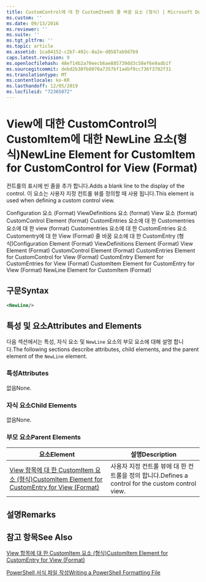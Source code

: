 ```yaml
---
title: CustomControl에 대 한 CustomItem의 줄 바꿈 요소 (형식) | Microsoft Docs
ms.custom: ''
ms.date: 09/13/2016
ms.reviewer: ''
ms.suite: ''
ms.tgt_pltfrm: ''
ms.topic: article
ms.assetid: 1ca84152-c2b7-492c-8a2e-d0587ab9d7b9
caps.latest.revision: 9
ms.openlocfilehash: 48ef14b2a70eecb6ae885739dd3c58ef6e9adb1f
ms.sourcegitcommit: debd2b38fb8070a7357bf1a4bf9cc736f3702f31
ms.translationtype: MT
ms.contentlocale: ko-KR
ms.lasthandoff: 12/05/2019
ms.locfileid: "72365072"
---
```

# <a name="newline-element-for-customitem-for-customcontrol-for-view-format"></a><span data-ttu-id="56f93-102">View에 대한 CustomControl의 CustomItem에 대한 NewLine 요소(형식)</span><span class="sxs-lookup"><span data-stu-id="56f93-102">NewLine Element for CustomItem for CustomControl for View (Format)</span></span>

<span data-ttu-id="56f93-103">컨트롤의 표시에 빈 줄을 추가 합니다.</span><span class="sxs-lookup"><span data-stu-id="56f93-103">Adds a blank line to the display of the control.</span></span> <span data-ttu-id="56f93-104">이 요소는 사용자 지정 컨트롤 뷰를 정의할 때 사용 됩니다.</span><span class="sxs-lookup"><span data-stu-id="56f93-104">This element is used when defining a custom control view.</span></span>

<span data-ttu-id="56f93-105">Configuration 요소 (Format) ViewDefinitions 요소 (format) View 요소 (format) CustomControl Element (format) CustomEntries 요소에 대 한 Customentries 요소에 대 한 view (format) Customentries 요소에 대 한 CustomEntries 요소 Customentry에 대 한 View (Format) 줄 바꿈 요소에 대 한 CustomEntry (형식)</span><span class="sxs-lookup"><span data-stu-id="56f93-105">Configuration Element (Format) ViewDefinitions Element (Format) View Element (Format) CustomControl Element (Format) CustomEntries Element for CustomControl for View (Format) CustomEntry Element for CustomEntries for View (Format) CustomItem Element for CustomEntry for View (Format) NewLine Element for CustomItem (Format)</span></span>

## <a name="syntax"></a><span data-ttu-id="56f93-106">구문</span><span class="sxs-lookup"><span data-stu-id="56f93-106">Syntax</span></span>

```xml
<NewLine/>
```

## <a name="attributes-and-elements"></a><span data-ttu-id="56f93-107">특성 및 요소</span><span class="sxs-lookup"><span data-stu-id="56f93-107">Attributes and Elements</span></span>

<span data-ttu-id="56f93-108">다음 섹션에서는 특성, 자식 요소 및 `NewLine` 요소의 부모 요소에 대해 설명 합니다.</span><span class="sxs-lookup"><span data-stu-id="56f93-108">The following sections describe attributes, child elements, and the parent element of the `NewLine` element.</span></span>

### <a name="attributes"></a><span data-ttu-id="56f93-109">특성</span><span class="sxs-lookup"><span data-stu-id="56f93-109">Attributes</span></span>

<span data-ttu-id="56f93-110">없음</span><span class="sxs-lookup"><span data-stu-id="56f93-110">None.</span></span>

### <a name="child-elements"></a><span data-ttu-id="56f93-111">자식 요소</span><span class="sxs-lookup"><span data-stu-id="56f93-111">Child Elements</span></span>

<span data-ttu-id="56f93-112">없음</span><span class="sxs-lookup"><span data-stu-id="56f93-112">None.</span></span>

### <a name="parent-elements"></a><span data-ttu-id="56f93-113">부모 요소</span><span class="sxs-lookup"><span data-stu-id="56f93-113">Parent Elements</span></span>

|<span data-ttu-id="56f93-114">요소</span><span class="sxs-lookup"><span data-stu-id="56f93-114">Element</span></span>|<span data-ttu-id="56f93-115">설명</span><span class="sxs-lookup"><span data-stu-id="56f93-115">Description</span></span>|
|-------------|-----------------|
|[<span data-ttu-id="56f93-116">View 항목에 대 한 CustomItem 요소 (형식)</span><span class="sxs-lookup"><span data-stu-id="56f93-116">CustomItem Element for CustomEntry for View (Format)</span></span>](./customitem-element-for-customentry-for-customcontrol-for-view-format.md)|<span data-ttu-id="56f93-117">사용자 지정 컨트롤 뷰에 대 한 컨트롤을 정의 합니다.</span><span class="sxs-lookup"><span data-stu-id="56f93-117">Defines a control for the custom control view.</span></span>|

## <a name="remarks"></a><span data-ttu-id="56f93-118">설명</span><span class="sxs-lookup"><span data-stu-id="56f93-118">Remarks</span></span>

## <a name="see-also"></a><span data-ttu-id="56f93-119">참고 항목</span><span class="sxs-lookup"><span data-stu-id="56f93-119">See Also</span></span>

[<span data-ttu-id="56f93-120">View 항목에 대 한 CustomItem 요소 (형식)</span><span class="sxs-lookup"><span data-stu-id="56f93-120">CustomItem Element for CustomEntry for View (Format)</span></span>](./customitem-element-for-customentry-for-customcontrol-for-view-format.md)

[<span data-ttu-id="56f93-121">PowerShell 서식 파일 작성</span><span class="sxs-lookup"><span data-stu-id="56f93-121">Writing a PowerShell Formatting File</span></span>](./writing-a-powershell-formatting-file.md)
